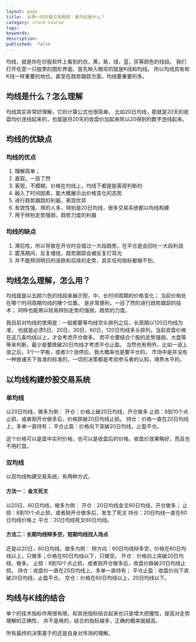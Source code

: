 ```yaml
---
layout: page
title:  谷神一的炒股交易教程：看均线看什么？
category: stock-course
tags:
keywords:
description:
published:  false
---
```


均线，就是你在炒股软件上看到的白，黄，紫，绿，蓝，灰等颜色的线段。
我们打开任意一只股票的图形界面，首先映入眼帘的就是K线和均线。
所以均线具有和K线一样重要的地位，甚至在趋势跟踪方面，均线要重要的多。

## 均线是什么？怎么理解
均线其实非常好理解，它的计算公式也很简单。
比如20日均线，那就是20天的收盘均价连线起来的，也就是将20天的收盘价加起来除以20得到的数字连线起来。

## 均线的优缺点
### 均线的优点
1. 理解简单；
2. 直观，一目了然
3. 客观，不模糊，价格在均线上，均线下都是能客观判断的
4. 融入了时间因素，能大概展示出价格变化的态势
5. 进行趋势跟踪的利器，表现优异
6. 有效性强，用的人多，特别是20日均线，很多交易系统都以均线构建
7. 用于辨别走势强弱，趋势力度的利器
### 均线的缺点
1. 滞后性，所以导致在开仓时会错过一大段趋势，在平仓是会回吐一大段利润
2. 震荡期间，反复缠绕，趋势跟踪会被反复打耳光
3. 并不能预测明日的涨跌和后续的走势，其实任何指标都做不到。
## 均线怎么理解，怎么用？
均线就是以五颜六色的线段来展示短，中，长时间周期的价格变化；
当前价格处在哪个时间周期均线的哪个位置。
是非常便利，一目了然的进行趋势跟踪的技术；
同样也能用以轻易辨别走势的强弱，趋势的力度。

我目前对均线的使用是：一般都要等均线空头排列之后，长周期以120日均线为准，
也就是必须5日，20日，30日，60日，120日均线多头排列，当前收盘价格在这几条均线以上，才会考虑开仓做多。
而平仓要结合个股的走势强弱，大盘等等来判断，最少是要跌破20日均线才考虑平仓止盈。
当然也有例外，比如一波上涨之后，3个一字板，或者3个涨停后，我大概率也是要平仓的。
市场中是并没有一种放诸天下皆准的标准的，一切的决策都是考验参与者的认知，境界水平的。

## 以均线构建炒股交易系统
### 单均线
以20日均线，做多为例：
开仓：价格上破20日均线，开仓做多
止损：8到10个点止损，或者刚开仓做多后，价格跌破20日均线止损。
持仓：价格一直在20日均线上，多单一直持有；
平仓止盈：价格向下突破20日均线，止盈平仓。

这个价格可以是盘中实时价格，也可以是收盘后的价格，收盘价效果略好，而且也不用盯盘。
### 双均线
以双均线构建交易系统，有两种方式，
#### 方法一： 金叉死叉
以20日，60日均线，做多为例：
开仓：20日均线金叉60日均线，开仓做多；
止损：8到10个点止损，或者刚开仓做多后，发生了死叉
持仓：20日均线一直在60日均线价格上
平仓：20日均线死叉60日均线。
#### 方法二：长期均线辩多空，短期均线找入场点
还是以20日，60日均线，做多为例：
辨方向：60日均线辩多空，价格在60日均线以上，只做多；价格在60日均线以下，只做空。
开仓：价格向上突破20日均线，做多。
止损：8到10个点止损，或者刚开仓做多后，收盘价跌破20日均线止损。
持仓：收盘价一直在20日均线上，多单一直持有；
平仓止盈：收盘价向下突破20日均线，止盈平仓。
空仓：价格在60日均线以上，20日均线以下。

## 均线与K线的结合
单个的技术指标作用很有限，和其他指标结合起来也只是增大把握性，提高对走势理解的正确性，
并不是用的，结合的指标越多，正确的概率就越高。

所有最终的决策基于的还是自身对市场的理解。















